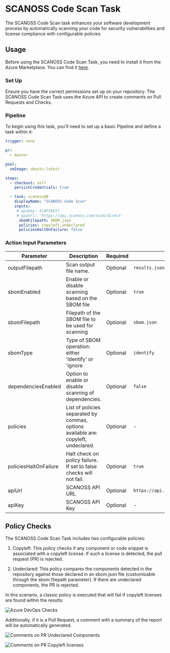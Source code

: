 # SCANOSS Code Scan Task
The SCANOSS Code Scan task enhances your software development process by automatically scanning your code for security vulnerabilities and license compliance with configurable policies.

## Usage
Before using the SCANOSS Code Scan Task, you need to install it from the Azure Marketplace. You can find it [here](INSERT_LINK_TO_AZURE_MARKETPLACE_DEV_OPS).

### Set Up

Ensure you have the correct permissions set up on your repository. The SCANOSS Code Scan Task uses the Azure API to create comments on Pull Requests and Checks.

### Pipeline
To begin using this task, you'll need to set up a basic Pipeline and define a task within it:

```yaml
trigger: none

pr:
  - master

pool:
  vmImage: ubuntu-latest

steps:
  - checkout: self
    persistCredentials: true

  - task: scanoss@0
    displayName: "SCANOSS Code Scan"
    inputs:
     # apiKey: $(APIKEY)
     # apiUrl: 'https://api.scanoss.com/scan/direct'
      sbomFilepath: SBOM.json
      policies: copyleft,undeclared
      policiesHaltOnFailure: false
```

### Action Input Parameters

| **Parameter**         | **Description**                                                                    | **Required** | **Default**                             | 
|-----------------------|------------------------------------------------------------------------------------|--------------|-----------------------------------------|
| outputFilepath        | Scan output file name.                                                             | Optional     | `results.json`                          |
| sbomEnabled           | Enable or disable scanning based on the SBOM file                                  | Optional     | `true`                                  |
| sbomFilepath          | Filepath of the SBOM file to be used for scanning                                  | Optional     | `sbom.json`                             |
| sbomType              | Type of SBOM operation: either 'identify' or 'ignore                               | Optional     | `identify`                              |
| dependenciesEnabled   | Option to enable or disable scanning of dependencies.                              | Optional     | `false`                                 |
| policies              | List of policies separated by commas, options available are: copyleft, undeclared. | Optional     | -                                       |
| policiesHaltOnFailure | Halt check on policy failure. If set to false checks will not fail.                | Optional     | `true`                                  |
| apiUrl                | SCANOSS API URL                                                                    | Optional     | `https://api.osskb.org/scan/direct` |
| apiKey                | SCANOSS API Key                                                                    | Optional     | -                                       |


## Policy Checks
The SCANOSS Code Scan Task includes two configurable policies:

1. Copyleft: This policy checks if any component or code snippet is associated with a copyleft license. If such a
   license is detected, the pull request (PR) is rejected.

2. Undeclared: This policy compares the components detected in the repository against those declared in an sbom.json
   file (customizable through the sbom.filepath parameter). If there are undeclared components, the PR is rejected.

In this scenario, a classic policy is executed that will fail if copyleft licenses are found within the results:

![Azure DevOps Checks](https://github.com/scanoss/integration-azure-DevOps/blob/1637ab09e9f4834a419a5277f563b4035cf98d35/.github/assets/pr_comment_undeclared_components.png?raw=true)

Additionally, if it is a Pull Request, a comment with a summary of the report will be automatically generated.

![Comments on PR Undeclared Components](https://github.com/scanoss/integration-azure-DevOps/blob/1637ab09e9f4834a419a5277f563b4035cf98d35/.github/assets/pr_comment_undeclared_components.png?raw=true)

![Comments on PR Copyleft licenses](https://github.com/scanoss/integration-azure-DevOps/blob/main/.github/assets/pr_comment_copyleft.png?raw=true)